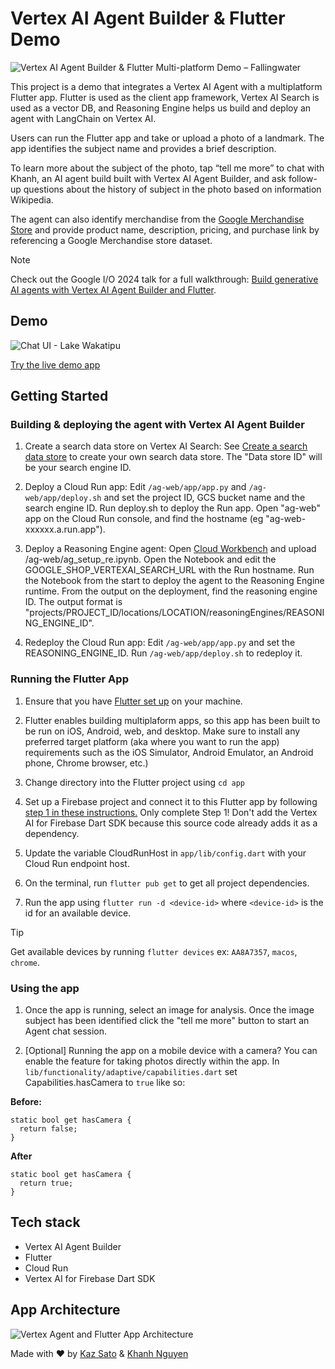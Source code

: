 # Vertex AI Agent Builder & Flutter Demo

![Vertex AI Agent Builder & Flutter Multi-platform Demo – Fallingwater](https://storage.googleapis.com/github-repo/generative-ai/sample-apps/photo-discovery/showcase.png)

This project is a demo that integrates a Vertex AI Agent with a multiplatform Flutter app. Flutter is used as the client app framework, Vertex AI Search is used as a vector DB, and Reasoning Engine helps us build and deploy an agent with LangChain on Vertex AI.



Users can run the Flutter app and take or upload a photo of a landmark. The app identifies the subject name and provides a brief description. 

To learn more about the subject of the photo, tap “tell me more” to chat with Khanh, an AI agent build built with Vertex AI Agent Builder, and ask follow-up questions about the history of subject in the photo based on information Wikipedia.

The agent can also identify merchandise from the [Google Merchandise Store](https://your.googlemerchandisestore.com) and provide product name, description, pricing, and purchase link by referencing a Google Merchandise store dataset.

> [!NOTE]
Check out the Google I/O 2024 talk for a full walkthrough: [Build generative AI agents with Vertex AI Agent Builder and Flutter](https://youtu.be/V8P_S9OLI_I?si=N2QMBs7HNZL6mKU0).

## Demo
![Chat UI - Lake Wakatipu](https://storage.googleapis.com/github-repo/generative-ai/sample-apps/photo-discovery/demo.gif)

[Try the live demo app](https://photo-discovery-demo.web.app/)

## Getting Started

### Building & deploying the agent with Vertex AI Agent Builder

1. Create a search data store on Vertex AI Search: See [Create a search data store](https://cloud.google.com/generative-ai-app-builder/docs/create-data-store-es) to create your own search data store. The "Data store ID" will be your search engine ID.

1. Deploy a Cloud Run app: Edit `/ag-web/app/app.py` and `/ag-web/app/deploy.sh` and set the project ID, GCS bucket name and the search engine ID. Run deploy.sh to deploy the Run app. Open "ag-web" app on the Cloud Run console, and find the hostname (eg "ag-web-xxxxxx.a.run.app").

1. Deploy a Reasoning Engine agent: Open [Cloud Workbench](https://cloud.google.com/vertex-ai/docs/workbench/instances/create-console-quickstart) and upload /ag-web/ag_setup_re.ipynb. Open the Notebook and edit the GOOGLE_SHOP_VERTEXAI_SEARCH_URL with the Run hostname. Run the Notebook from the start to deploy the agent to the Reasoning Engine runtime. From the output on the deployment, find the reasoning engine ID. The output format is "projects/PROJECT_ID/locations/LOCATION/reasoningEngines/REASONING_ENGINE_ID".

1. Redeploy the Cloud Run app: Edit `/ag-web/app/app.py` and set the REASONING_ENGINE_ID. Run `/ag-web/app/deploy.sh` to redeploy it.

### Running the Flutter App

1. Ensure that you have [Flutter set up](https://flutter.dev/get-started) on your machine.
   
1. Flutter enables building multiplaform apps, so this app has been built to be run on iOS, Android, web, and desktop. Make sure to install any preferred target platform (aka where you want to run the app) requirements such as the iOS Simulator, Android Emulator, an Android phone, Chrome browser, etc.)

1. Change directory into the Flutter project using `cd app`

1. Set up a Firebase project and connect it to this Flutter app by following [step 1 in these instructions.](https://firebase.google.com/docs/vertex-ai/get-started?platform=flutter) Only complete Step 1! Don't add the Vertex AI for Firebase Dart SDK because this source code already adds it as a dependency. 

1. Update the variable CloudRunHost in `app/lib/config.dart` with your Cloud Run endpoint host.

1. On the terminal, run `flutter pub get` to get all project dependencies. 

1. Run the app using `flutter run -d <device-id>` where `<device-id>` is the id for an available device.

> [!TIP]
Get available devices by running `flutter devices` ex: `AA8A7357`, `macos`, `chrome`.

### Using the app

1. Once the app is running, select an image for analysis. Once the image subject has been identified click the "tell me more" button to start an Agent chat session. 

1. [Optional] Running the app on a mobile device with a camera? You can enable the feature for taking photos directly within the app. In `lib/functionality/adaptive/capabilities.dart` set Capabilities.hasCamera to `true` like so:

**Before:**
```
static bool get hasCamera {
  return false;
}
```

**After**
```
static bool get hasCamera {
  return true;
}
```

## Tech stack
- Vertex AI Agent Builder
- Flutter
- Cloud Run
- Vertex AI for Firebase Dart SDK

## App Architecture

![Vertex Agent and Flutter App Architecture](https://storage.googleapis.com/github-repo/generative-ai/sample-apps/photo-discovery/architecture-diagram.png)


Made with ❤️ by [Kaz Sato](https://github.com/kazunori279) & [Khanh Nguyen](https://github.com/khanhnwin)